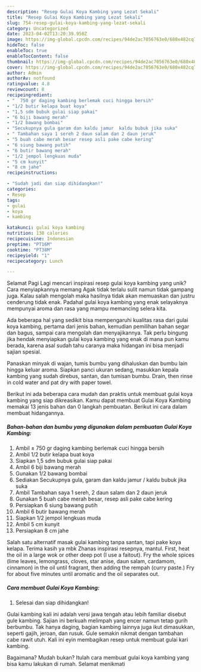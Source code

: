 ```yaml
---
description: "Resep Gulai Koya Kambing yang Lezat Sekali"
title: "Resep Gulai Koya Kambing yang Lezat Sekali"
slug: 754-resep-gulai-koya-kambing-yang-lezat-sekali
category: Uncategorized
date: 2023-04-02T13:20:39.950Z
image: https://img-global.cpcdn.com/recipes/94de2ac7056763e0/680x482cq70/gulai-koya-kambing-foto-resep-utama.jpg
hideToc: false
enableToc: true
enableTocContent: false
thumbnail: https://img-global.cpcdn.com/recipes/94de2ac7056763e0/680x482cq70/gulai-koya-kambing-foto-resep-utama.jpg
cover: https://img-global.cpcdn.com/recipes/94de2ac7056763e0/680x482cq70/gulai-koya-kambing-foto-resep-utama.jpg
author: Admin
authorAv: notfound
ratingvalue: 4.8
reviewcount: 8
recipeingredient:
- "  750 gr daging kambing berlemak cuci hingga bersih"
- "1/2 butir kelapa buat koya"
- "1,5 sdm bubuk gulai siap pakai"
- "6 biji bawang merah"
- "1/2 bawang bombai"
- "Secukupnya gula garam dan kaldu jamur  kaldu bubuk jika suka"
- " Tambahan saya 1 sereh 2 daun salam dan 2 daun jeruk"
- "5 buah cabe merah besar resep asli pake cabe kering"
- "6 siung bawang putih"
- "6 butir bawang merah"
- "1/2 jempol lengkuas muda"
- "5 cm kunyit"
- "8 cm jahe"
recipeinstructions:

- "Sudah jadi dan siap dihidangkan!"
categories:
- Resep
tags:
- gulai
- koya
- kambing

katakunci: gulai koya kambing 
nutrition: 138 calories
recipecuisine: Indonesian
preptime: "PT16M"
cooktime: "PT38M"
recipeyield: "1"
recipecategory: Lunch

---
```



Selamat Pagi Lagi mencari inspirasi resep gulai koya kambing yang unik? Cara menyiapkannya memang Agak tidak terlalu sulit namun tidak gampang juga. Kalau salah mengolah maka hasilnya tidak akan memuaskan dan justru cenderung tidak enak. Padahal gulai koya kambing yang enak selayaknya mempunyai aroma dan rasa yang mampu memancing selera kita.


Ada beberapa hal yang sedikit bisa mempengaruhi kualitas rasa dari gulai koya kambing, pertama dari jenis bahan, kemudian pemilihan bahan segar dan bagus, sampai cara mengolah dan menyajikannya. Tak perlu bingung jika hendak menyiapkan gulai koya kambing yang enak di mana pun kamu berada, karena asal sudah tahu caranya maka hidangan ini bisa menjadi sajian spesial.

Panaskan minyak di wajan, tumis bumbu yang dihaluskan dan bumbu lain hingga keluar aroma. Siapkan panci ukuran sedang, masukkan kepala kambing yang sudah direbus, santan, dan tumisan bumbu. Drain, then rinse in cold water and pat dry with paper towel.


Berikut ini ada beberapa cara mudah dan praktis untuk membuat gulai koya kambing yang siap dikreasikan. Kamu dapat membuat Gulai Koya Kambing memakai 13 jenis bahan dan 0 langkah pembuatan. Berikut ini cara dalam membuat hidangannya.

<!--inarticleads1-->

##### Bahan-bahan dan bumbu yang digunakan dalam pembuatan Gulai Koya Kambing:

1. Ambil  ± 750 gr daging kambing berlemak cuci hingga bersih
1. Ambil 1/2 butir kelapa buat koya
1. Siapkan 1,5 sdm bubuk gulai siap pakai
1. Ambil 6 biji bawang merah
1. Gunakan 1/2 bawang bombai
1. Sediakan Secukupnya gula, garam dan kaldu jamur / kaldu bubuk jika suka
1. Ambil  Tambahan saya 1 sereh, 2 daun salam dan 2 daun jeruk
1. Gunakan 5 buah cabe merah besar, resep asli pake cabe kering
1. Persiapkan 6 siung bawang putih
1. Ambil 6 butir bawang merah
1. Siapkan 1/2 jempol lengkuas muda
1. Ambil 5 cm kunyit
1. Persiapkan 8 cm jahe


Salah satu alternatif masak gulai kambing tanpa santan, tapi pake koya kelapa. Terima kasih ya mbk Zhanas inspirasi resepnya, mantul. First, heat the oil in a large wok or other deep pot (I use a faitout). Fry the whole spices (lime leaves, lemongrass, cloves, star anise, daun salam, cardamom, cinnamon) in the oil until fragrant, then adding the rempah (curry paste.) Fry for about five minutes until aromatic and the oil separates out. 

<!--inarticleads2-->

##### Cara membuat Gulai Koya Kambing:


1. Selesai dan siap dihidangkan!

Gulai kambing kali ini adalah versi jawa tengah atau lebih familiar disebut gule kambing. Sajian ini berkuah melimpah yang encer namun tetap gurih berbumbu. Tak hanya daging, bagian kambing lainnya juga ikut dimasukkan, seperti gajih, jeroan, dan rusuk. Gule semakin nikmat dengan tambahan cabe rawit utuh. Kali ini eyin membagikan resep untuk membuat gulai kari kambing. 

Bagaimana? Mudah bukan? Itulah cara membuat gulai koya kambing yang bisa kamu lakukan di rumah. Selamat menikmati
